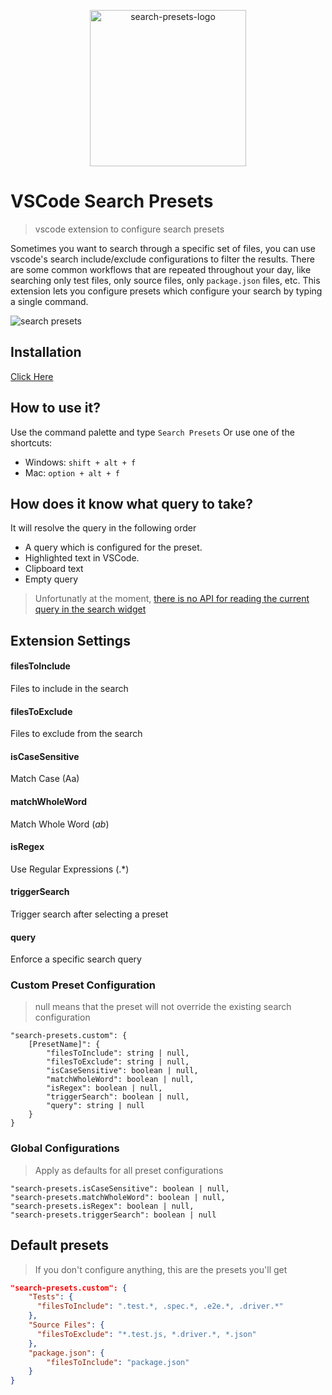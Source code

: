 <p align="center">
  <img width="250px" src="https://user-images.githubusercontent.com/11733036/191082260-cb3820c5-b335-4ead-bf8f-31db8d68b278.png" alt="search-presets-logo"/>
</p>

# VSCode Search Presets

> vscode extension to configure search presets

Sometimes you want to search through a specific set of files, you can use vscode's search include/exclude configurations to filter the results.
There are some common workflows that are repeated throughout your day, like searching only test files, only source files, only `package.json` files, etc.
This extension lets you configure presets which configure your search by typing a single command.

![search presets](https://user-images.githubusercontent.com/11733036/192136766-f8003514-d027-4083-94d8-5252546d8554.gif)

## Installation

[Click Here](https://marketplace.visualstudio.com/items?itemName=ranyitz.search-presets)

## How to use it?

Use the command palette and type `Search Presets` Or use one of the shortcuts:

- Windows: `shift + alt + f`
- Mac: `option + alt + f`

## How does it know what query to take?
It will resolve the query in the following order

* A query which is configured for the preset.
* Highlighted text in VSCode.
* Clipboard text
* Empty query

> Unfortunatly at the moment, [there is no API for reading the current query in the search widget](https://github.com/microsoft/vscode/issues/152301#issuecomment-1250070003)

## Extension Settings

#### filesToInclude

Files to include in the search

#### filesToExclude

Files to exclude from the search

#### isCaseSensitive

Match Case (Aa)

#### matchWholeWord

Match Whole Word (_ab_)

#### isRegex

Use Regular Expressions (.\*)

#### triggerSearch

Trigger search after selecting a preset

#### query

Enforce a specific search query

### Custom Preset Configuration

> null means that the preset will not override the existing search configuration

```
"search-presets.custom": {
    [PresetName]": {
        "filesToInclude": string | null,
        "filesToExclude": string | null,
        "isCaseSensitive": boolean | null,
        "matchWholeWord": boolean | null,
        "isRegex": boolean | null,
        "triggerSearch": boolean | null,
        "query": string | null
    }
}
```

### Global Configurations

> Apply as defaults for all preset configurations

```
"search-presets.isCaseSensitive": boolean | null,
"search-presets.matchWholeWord": boolean | null,
"search-presets.isRegex": boolean | null,
"search-presets.triggerSearch": boolean | null
```

## Default presets

> If you don't configure anything, this are the presets you'll get

```json
"search-presets.custom": {
    "Tests": {
      "filesToInclude": ".test.*, .spec.*, .e2e.*, .driver.*"
    },
    "Source Files": {
      "filesToExclude": "*.test.js, *.driver.*, *.json"
    },
    "package.json": {
        "filesToInclude": "package.json"
    }
}
```
